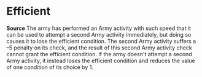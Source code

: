 ﻿---
id: '47'
name: Efficient

---
# Efficient

**Source** 
The army has performed an Army activity with such speed that it can be used to attempt a second Army activity immediately, but doing so causes it to lose the efficient condition. The second Army activity suffers a –5 penalty on its check, and the result of this second Army activity check cannot grant the efficient condition. If the army doesn't attempt a second Army activity, it instead loses the efficient condition and reduces the value of one condition of its choice by 1.
